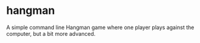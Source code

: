 # hangman
A simple command line Hangman game where one player plays against the computer, but a bit more advanced.
